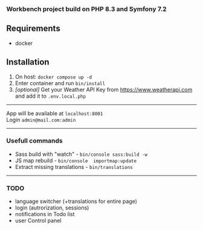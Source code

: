 ### Workbench project build on PHP 8.3 and Symfony 7.2

## Requirements
- docker

## Installation
1. On host: `docker compose up -d`
2. Enter container and run `bin/install`  
3. *[optional]* Get your Weather API Key from https://www.weatherapi.com and add it to `.env.local.php`

---

App will be available at `localhost:8001`  
Login `admin@mail.com:admin`

---
### Usefull commands
- Sass build with "watch" - `bin/console sass:build -w`
- JS map rebuild - `bin/console  importmap:update`
- Extract missing translations - `bin/translations`

---
### TODO
- language switcher (+translations for entire page)
- login (autrorization, sessions)
- notifications in Todo list
- user Control panel

